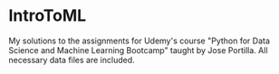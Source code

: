 # IntroToML
My solutions to the assignments for Udemy's course "Python for Data Science and Machine Learning Bootcamp" taught
by Jose Portilla. All necessary data files are included.
